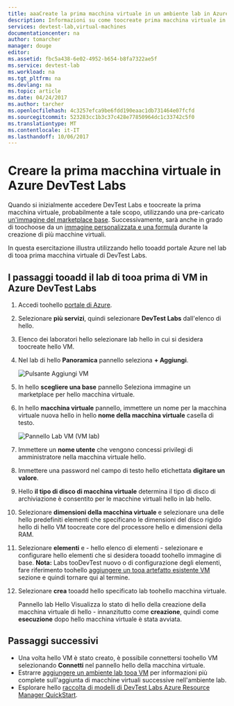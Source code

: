 ```yaml
---
title: aaaCreate la prima macchina virtuale in un ambiente lab in Azure DevTest Labs | Documenti Microsoft
description: Informazioni su come toocreate prima macchina virtuale in un ambiente lab in Azure DevTest Labs
services: devtest-lab,virtual-machines
documentationcenter: na
author: tomarcher
manager: douge
editor: 
ms.assetid: fbc5a438-6e02-4952-b654-b8fa7322ae5f
ms.service: devtest-lab
ms.workload: na
ms.tgt_pltfrm: na
ms.devlang: na
ms.topic: article
ms.date: 04/24/2017
ms.author: tarcher
ms.openlocfilehash: 4c3257efca9be6fdd190eaac1db731464e07fcfd
ms.sourcegitcommit: 523283cc1b3c37c428e77850964dc1c33742c5f0
ms.translationtype: MT
ms.contentlocale: it-IT
ms.lasthandoff: 10/06/2017
---
```

# <a name="create-your-first-vm-in-a-lab-in-azure-devtest-labs"></a>Creare la prima macchina virtuale in Azure DevTest Labs

Quando si inizialmente accedere DevTest Labs e toocreate la prima macchina virtuale, probabilmente a tale scopo, utilizzando una pre-caricato [un'immagine del marketplace base](devtest-lab-configure-marketplace-images.md). Successivamente, sarà anche in grado di toochoose da un [immagine personalizzata e una formula](devtest-lab-add-vm.md) durante la creazione di più macchine virtuali. 

In questa esercitazione illustra utilizzando hello tooadd portale Azure nel lab di tooa prima macchina virtuale di DevTest Labs.

## <a name="steps-tooadd-your-first-vm-tooa-lab-in-azure-devtest-labs"></a>I passaggi tooadd il lab di tooa prima di VM in Azure DevTest Labs
1. Accedi toohello [portale di Azure](http://go.microsoft.com/fwlink/p/?LinkID=525040).
1. Selezionare **più servizi**, quindi selezionare **DevTest Labs** dall'elenco di hello.
1. Elenco dei laboratori hello selezionare lab hello in cui si desidera toocreate hello VM.  
1. Nel lab di hello **Panoramica** pannello seleziona **+ Aggiungi**.  

    ![Pulsante Aggiungi VM](./media/devtest-lab-add-vm/devtestlab-home-blade-add-vm.png)

1. In hello **scegliere una base** pannello Seleziona immagine un marketplace per hello macchina virtuale.
1. In hello **macchina virtuale** pannello, immettere un nome per la macchina virtuale nuova hello in hello **nome della macchina virtuale** casella di testo.

    ![Pannello Lab VM (VM lab)](./media/devtest-lab-add-vm/devtestlab-lab-add-first-vm.png)

1. Immettere un **nome utente** che vengono concessi privilegi di amministratore nella macchina virtuale hello.  
1. Immettere una password nel campo di testo hello etichettata **digitare un valore**.
1. Hello **il tipo di disco di macchina virtuale** determina il tipo di disco di archiviazione è consentito per le macchine virtuali hello in lab hello.
1. Selezionare **dimensioni della macchina virtuale** e selezionare una delle hello predefiniti elementi che specificano le dimensioni del disco rigido hello di hello VM toocreate core del processore hello e dimensioni della RAM.
1. Selezionare **elementi** e - hello elenco di elementi - selezionare e configurare hello elementi che si desidera tooadd toohello immagine di base.
    **Nota:** Labs tooDevTest nuovo o di configurazione degli elementi, fare riferimento toohello [aggiungere un tooa artefatto esistente VM](./devtest-lab-add-vm.md#add-an-existing-artifact-to-a-vm) sezione e quindi tornare qui al termine.
1. Selezionare **crea** tooadd hello specificato lab toohello macchina virtuale.

   Pannello lab Hello Visualizza lo stato di hello della creazione della macchina virtuale di hello - innanzitutto come **creazione**, quindi come **esecuzione** dopo hello macchina virtuale è stata avviata.

## <a name="next-steps"></a>Passaggi successivi
* Una volta hello VM è stato creato, è possibile connettersi toohello VM selezionando **Connetti** nel pannello hello della macchina virtuale.
* Estrarre [aggiungere un ambiente lab tooa VM](devtest-lab-add-vm.md) per informazioni più complete sull'aggiunta di macchine virtuali successive nell'ambiente lab.
* Esplorare hello [raccolta di modelli di DevTest Labs Azure Resource Manager QuickStart](https://github.com/Azure/azure-devtestlab/tree/master/ARMTemplates).
